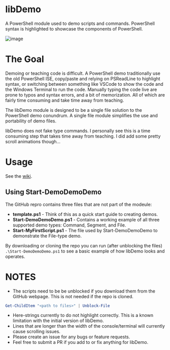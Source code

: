 # libDemo
A PowerShell module used to demo scripts and commands. PowerShell syntax is highlighted to showcase the components of PowerShell.

![image](https://github.com/user-attachments/assets/e719b2e8-b229-4bf8-8598-39b07b3274d4)

# The Goal

Demoing or teaching code is difficult. A PowerShell demo traditionally use the old PowerShell ISE, copy/paste and relying on PSReadLine to highlight syntax, or switching between something like VSCode to show the code and the Windows Terminal to run the code. Manually typing the code live are prone to typos and syntax errors, and a bit of memorization. All of which are fairly time consuming and take time away from teaching.

The libDemo module is designed to be a single file solution to the PowerShell demo conundrum. A single file module simplifies the use and portability of demo files.

libDemo does not fake type commands. I personally see this is a time consuming step that takes time away from teaching. I did add some pretty scroll animations though...

# Usage

See the [wiki](https://github.com/JamesKehr/libDemo/wiki).

## Using Start-DemoDemoDemo

The GitHub repro contains three files that are not part of the modeule:

- **template.ps1** - Think of this as a quick start guide to creating demos.
- **Start-DemoDemoDemo.ps1** - Contains a working example of all three supported demo types: Command, Segment, and File.
- **Start-MyFirstScript.ps1** - The file used by Start-DemoDemoDemo to demonstrate the File-type demo.

By downloading or cloning the repo you can run (after unblocking the files) ```.\Start-DemoDemoDemo.ps1``` to see a basic example of how libDemo looks and operates.

# NOTES

- The scripts need to be be unblocked if you download them from the GitHub webpage. This is not needed if the repo is cloned.

```powershell 
Get-ChildItem "<path to files>" | Unblock-File
```
- Here-strings currently to do not highlight correctly. This is a known limitation with the initial version of libDemo.
- Lines that are longer than the width of the console/terminal will currently cause scrolling issues.
- Please create an issue for any bugs or feature requests.
- Feel free to submit a PR if you add to or fix anything for libDemo.
